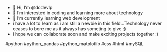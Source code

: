 - 👋 Hi, I’m @dcdevlp
- 👀 I’m interested in coding and learning more about technology
- 🌱 I’m currently learning web development 
- i have a lot to learn as i am still a newbie in this field...Technology never ceases to bore me as it always has someting to give :)
- i hope we can collaborate soon and make exciting projects together :)

#python #python_pandas #python_matplotlib #css #html #mySQL 

<!---
dishadevlp/dishadevlp is a ✨ special ✨ repository because its `README.md` (this file) appears on your GitHub profile.
You can click the Preview link to take a look at your changes.
--->
